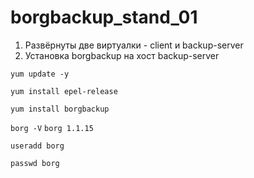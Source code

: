 # borgbackup_stand_01

1. Развёрнуты две виртуалки - client и backup-server
2. Установка borgbackup на хост backup-server

`yum update -y`

`yum install epel-release`

`yum install borgbackup`

`borg -V`
`borg 1.1.15`

`useradd borg`

`passwd borg`
